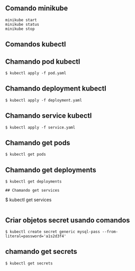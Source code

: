 
## Comando minikube
```
minikube start
minikube status
minikube stop 
```  
## Comandos kubectl

## Chamando pod kubectl
```
$ kubectl apply -f pod.yaml
```
## Chamando deployment kubectl
```
$ kubectl apply -f deployment.yaml
```
## Chamando service kubectl
```
$ kubectl apply -f service.yaml
```
## Chamando get pods
```
$ kubectl get pods
``` 
## Chamando get deployments
```
$ kubectl get deployments
```
``` 
## Chamando get services
``` 
$ kubectl get services
``` 
``` 
## Criar objetos secret usando comandos
``` 
$ kubectl create secret generic mysql-pass --from-literal=password='a1s2d3f4'
``` 
## chamando get secrets
``` 
$ kubectl get secrets 
``` 
